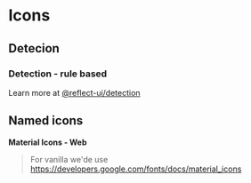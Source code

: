 # Icons

## Detecion

### Detection - rule based

Learn more at [@reflect-ui/detection](https://github.com/reflect-ui/reflect-ui-detection/tree/main/lib/icon.detection)

## Named icons

**Material Icons - Web**

> For vanilla we'de use https://developers.google.com/fonts/docs/material_icons
